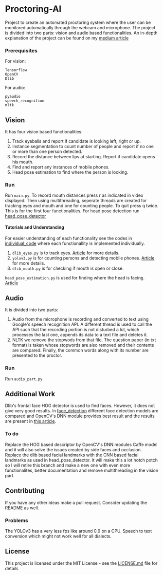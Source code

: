 # Proctoring-AI

Project to create an automated proctoring system where the user can be monitored automatically through the webcam and microphone. The project is divided into two parts: vision and audio based functionalities. An in-depth explanation of the project can be found on my [medium article](https://towardsdatascience.com/automating-online-proctoring-using-ai-e429086743c8?source=friends_link&sk=fbc385d1a8c55628a916dc714747f276)

### Prerequisites

For vision:
```
Tensorflow
OpenCV
Dlib
```
For audio:
```
pyaudio
speech_recognition
nltk
```

## Vision

It has four vision based functionalities:
1. Track eyeballs and report if candidate is looking left, right or up.
2. Instance segmentation to count number of people and report if no one or more than one person detected.
3. Record the distance between lips at starting. Report if candidate opens his mouth.
4. Find and report any instances of mobile phones.
5. Head pose estimation to find where the person is looking.

### Run
Run `main.py`. To record mouth distances press r as indicated in video displayed. Then using multithreading, seperate threads are created for tracking eyes and mouth and one for counting people. To quit press q twice. This is for the first four functionalities.
For head pose detection run [head_pose_detector](../../tree/old_master/head_pose_detector.py)

#### Tutorials and Understanding

For easier understanding of each functionality see the codes in [individual_code](../../tree/old_master/individual_codes) where each functionallity is implemented individually. 
1. `dlib_eyes.py` is to track eyes. [Article](https://towardsdatascience.com/real-time-eye-tracking-using-opencv-and-dlib-b504ca724ac6?source=friends_link&sk=d9db46e2f41258c6c23d18792775d2a5) for more details.
2. `yolov3.py` is for counting persons and detecting mobile phones. [Article](https://medium.com/analytics-vidhya/count-people-in-webcam-using-yolov3-tensorflow-f407679967d5?source=friends_link&sk=95ae7a010eeef429a407a7a2de2ff8ec) for more details.
3. `dlib_mouth.py` is for checking if mouth is open or close.

`head_pose_estimation.py` is used for finding where the head is facing. [Article](https://towardsdatascience.com/real-time-head-pose-estimation-in-python-e52db1bc606a?source=friends_link&sk=0bae01db2759930197bfd33777c9eaf4)

## Audio
It is divided into two parts:
1. Audio from the microphone is recording and converted to text using Google's speech recognition API. A different thread is used to call the API such that the recording portion is not disturbed a lot, which processes the last one, appends its data to a text file and deletes it.
2. NLTK we remove the stopwods from that file. The question paper (in txt format) is taken whose stopwords are also removed and their contents are compared. Finally, the common words along with its number are presented to the proctor.


### Run

Run `audio_part.py`

## Additional Work

Dlib's frontal face HOG detector is used to find faces. However, it does not give very good results. In [face_detection](../../tree/master/face_detection) different face detection models are compared and OpenCV's DNN module provides best result and the results are present in [this article](https://towardsdatascience.com/face-detection-models-which-to-use-and-why-d263e82c302c?source=friends_link&sk=c9e2807cf216115d7bb5a9b827bb26f8).

### To do
Replace the HOG based descriptor by OpenCV's DNN modules Caffe model and it will also solve the issues created by side faces and occlusion.
Replace the dlib based facial landmarks with the CNN based facial landmarks as used in head_pose_detector.
It will make this a lot hotch potch so I will retire this branch and make a new one with even more functionalites, better documentation and remove multithreading in the vision part.

## Contributing

If you have any other ideas make a pull request. Consider updating the README as well.

### Problems
The YOLOv3 has a very less fps like around 0.9 on a CPU.
Speech to text conversion which might not work well for all dialects.

## License

This project is licensed under the MIT License - see the [LICENSE.md](../../tree/master/LICENSE.md) file for details
